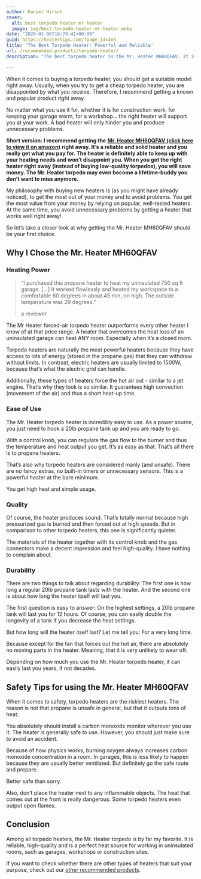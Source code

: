 ```yaml
---
author: Daniel Hirsch
cover:
  alt: best torpedo heater mr heater
  image: img/best-torpedo-heater-mr-heater.webp
date: "2020-01-06T18:29:41+00:00"
guid: https://heatertips.com/?page_id=303
title: 'The Best Torpedo Heater: Powerful and Reliable'
url: /recommended-products/torpedo-heater/
description: "The best torpedo heater is the Mr. Heater MH60QFAV. It is able to keep up the temperature of any room."

---
```

When it comes to buying a torpedo heater, you should get a suitable model right away. Usually, when you try to get a cheap torpedo heater, you are disappointed by what you receive. Therefore, I recommend getting a known and popular product right away.

No matter what you use it for, whether it is for construction work, for keeping your garage warm, for a workshop… the right heater will support you at your work. A bad heater will only hinder you and produce unnecessary problems.

**Short version: I recommend getting the** [**Mr. Heater MH60QFAV (click here to view it on amazon)**](https://www.amazon.com/Mr-Heater-MH60QFAV-Portable-Propane/dp/B00KRFVDP4/ref=as_li_ss_tl?dchild=1&keywords=Mr.+Heater+MH60QFAV&qid=1608638244&sr=8-1&linkCode=ll1&tag=heatertips-20&linkId=1236e8495f3eeb32c199329871b296b4&language=en_US) **right away. It’s a reliable and solid heater and you really get what you pay for. The heater is definitely able to keep up with your heating needs and won’t disappoint you. When you get the right heater right away (instead of buying low-quality torpedos), you will save money. The Mr. Heater torpedo may even become a lifetime-buddy you don’t want to miss anymore.**

My philosophy with buying new heaters is (as you might have already noticed), to get the most out of your money and to avoid problems. You get the most value from your money by relying on popular, well-tested heaters. At the same time, you avoid unnecessary problems by getting a heater that works well right away!

So let’s take a closer look at why getting the Mr. Heater MH60QFAV should be your first choice.

## Why I Chose the Mr. Heater MH60QFAV

### Heating Power

> “I purchased this propane heater to heat my uninsulated 750 sq ft garage. \[...\] It worked flawlessly and heated my workspace to a comfortable 60 degrees in about 45 min, on high. The outside temperature was 29 degrees.”
>
> a reviewer

The Mr Heater forced-air torpedo heater outperforms every other heater I know of at that price range. A heater that overcomes the heat loss of an uninsulated garage can heat ANY room. Especially when it’s a closed room.

Torpedo heaters are naturally the most powerful heaters because they have access to lots of energy (stored in the propane gas) that they can withdraw without limits. In contrast, electric heaters are usually limited to 1500W, because that’s what the electric grid can handle.

Additionally, these types of heaters force the hot air out - similar to a jet engine. That’s why they look is so similar. It guarantees high convection (movement of the air) and thus a short heat-up time.

### Ease of Use

The Mr. Heater torpedo heater is incredibly easy to use. As a power source, you just need to hook a 20lb propane tank up and you are ready to go.

With a control knob, you can regulate the gas flow to the burner and thus the temperature and heat output you get. It’s as easy as that. That’s all there is to propane heaters.

That’s also why torpedo heaters are considered manly (and unsafe). There are no fancy extras, no built-in timers or unnecessary sensors. This is a powerful heater at the bare minimum.

You get high heat and simple usage.

### Quality

Of course, the heater produces sound. That’s totally normal because high pressurized gas is burned and then forced out at high speeds. But in comparison to other torpedo heaters, this one is significantly quieter.

The materials of the heater together with its control knob and the gas connectors make a decent impression and feel high-quality. I have nothing to complain about.

### Durability

There are two things to talk about regarding durability: The first one is how long a regular 20lb propane tank lasts with the heater. And the second one is about how long the heater itself will last you.

The first question is easy to answer: On the highest settings, a 20lb propane tank will last you for 12 hours. Of course, you can easily double the longevity of a tank if you decrease the heat settings.

But how long will the heater itself last? Let me tell you: For a very long time.

Because except for the fan that forces out the hot air, there are absolutely no moving parts in the heater. Meaning, that it is very unlikely to wear off.

Depending on how much you use the Mr. Heater torpedo heater, it can easily last you years, if not decades.

## Safety Tips for using the Mr. Heater MH60QFAV

When it comes to safety, torpedo heaters are the riskiest heaters. The reason is not that propane is unsafe in general, but that it outputs tons of heat.

You absolutely should install a carbon monoxide monitor wherever you use it. The heater is generally safe to use. However, you should just make sure to avoid an accident.

Because of how physics works, burning oxygen always increases carbon monoxide concentration in a room. In garages, this is less likely to happen because they are usually better ventilated. But definitely go the safe route and prepare.

Better safe than sorry.

Also, don’t place the heater next to any inflammable objects. The heat that comes out at the front is really dangerous. Some torpedo heaters even output open flames.

## Conclusion

Among all torpedo heaters, the Mr. Heater torpedo is by far my favorite. It is reliable, high-quality and is a perfect heat source for working in uninsulated rooms, such as garages, workshops or construction sites.

If you want to check whether there are other types of heaters that suit your purpose, check out our [other recommended products](/recommended-products/).
